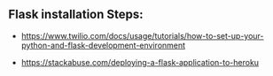 ## Flask installation Steps:

- https://www.twilio.com/docs/usage/tutorials/how-to-set-up-your-python-and-flask-development-environment

- https://stackabuse.com/deploying-a-flask-application-to-heroku
